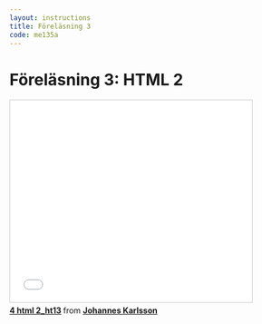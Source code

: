 ```yaml
---
layout: instructions
title: Föreläsning 3
code: me135a
---
```


# Föreläsning 3: HTML 2

<div class="video">
    <iframe src="//www.slideshare.net/slideshow/embed_code/39418352" width="427" height="356" frameborder="0" marginwidth="0" marginheight="0" scrolling="no" style="border:1px solid #CCC; border-width:1px; margin-bottom:5px; max-width: 100%;" allowfullscreen> </iframe> <div style="margin-bottom:5px"> <strong> <a href="https://www.slideshare.net/jokarlsson/4-html-2ht13" title="4 html 2_ht13" target="_blank">4 html 2_ht13</a> </strong> from <strong><a href="http://www.slideshare.net/jokarlsson" target="_blank">Johannes Karlsson</a></strong> </div>
</div>


